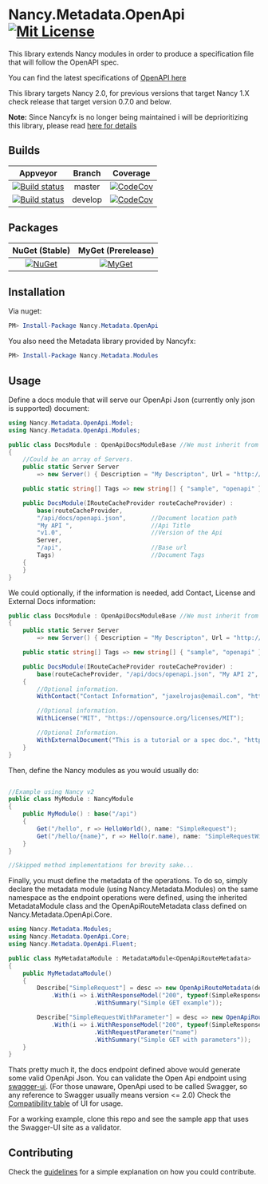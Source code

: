 # Nancy.Metadata.OpenApi [![Mit License][mit-img]][mit]

This library extends Nancy modules in order to produce a specification file that will follow the OpenAPI spec.

You can find the latest specifications of [OpenAPI here](https://github.com/OAI/OpenAPI-Specification/blob/master/versions/3.0.2.md)

This library targets Nancy 2.0, for previous versions that target Nancy 1.X check release that target version 0.7.0 and below.

__Note:__ Since Nancyfx is no longer being maintained i will be deprioritizing this library, please read [here for details](https://github.com/NancyFx/Nancy/issues/3010)

## Builds

| Appveyor  | Branch | Coverage |
| :---:     | :---: | :--: |
| [![Build status][build-master-img]][build-master] | master | [![CodeCov][codecov-master-img]][codecov-master] |
| [![Build status][build-develop-img]][build-develop] | develop | [![CodeCov][codecov-develop-img]][codecov-develop] |

## Packages

NuGet (Stable) | MyGet (Prerelease)
:---: | :---:
[![NuGet][nuget-img]][nuget] | [![MyGet][myget-img]][myget] |

## Installation

Via nuget:

``` powershell
PM> Install-Package Nancy.Metadata.OpenApi
```

You also need the Metadata library provided by Nancyfx:

``` powershell
PM> Install-Package Nancy.Metadata.Modules
```

## Usage

Define a docs module that will serve our OpenApi Json (currently only json is supported) document:

```c#
using Nancy.Metadata.OpenApi.Model;
using Nancy.Metadata.OpenApi.Modules;

public class DocsModule : OpenApiDocsModuleBase //We must inherit from the OpenApiDocsModuleBase
{
    //Could be an array of Servers.
    public static Server Server
        => new Server() { Description = "My Descripton", Url = "http://localhost:5000/" };

    public static string[] Tags => new string[] { "sample", "openapi" };

    public DocsModule(IRouteCacheProvider routeCacheProvider) :
        base(routeCacheProvider,
        "/api/docs/openapi.json",       //Document location path
        "My API ",                      //Api Title 
        "v1.0",                         //Version of the Api
        Server,
        "/api",                         //Base url
        Tags)                           //Document Tags
    {
    }
}
```

We could optionally, if the information is needed, add Contact, License and External Docs information:

```c#
public class DocsModule : OpenApiDocsModuleBase //We must inherit from the OpenApiDocsModuleBase
{
    public static Server Server
        => new Server() { Description = "My Descripton", Url = "http://localhost:5001/" };

    public static string[] Tags => new string[] { "sample", "openapi" };

    public DocsModule(IRouteCacheProvider routeCacheProvider) :
        base(routeCacheProvider, "/api/docs/openapi.json", "My API 2", "v1.1", Server, "/api", Tags)
    {
        //Optional information.
        WithContact("Contact Information", "jaxelrojas@email.com", "https://jaxelr.github.io");

        //Optional information.
        WithLicense("MIT", "https://opensource.org/licenses/MIT");

        //Optional Information.
        WithExternalDocument("This is a tutorial or a spec doc.", "https://jaxelr.github.io")
    }
}
```

Then, define the Nancy modules as you would usually do:

```c#

//Example using Nancy v2
public class MyModule : NancyModule
{
    public MyModule() : base("/api")
    {
        Get("/hello", r => HelloWorld(), name: "SimpleRequest");
        Get("/hello/{name}", r => Hello(r.name), name: "SimpleRequestWithParameter");
    }
}

//Skipped method implementations for brevity sake...
```

Finally, you must define the metadata of the operations. To do so, simply declare the metadata module (using Nancy.Metadata.Modules) on the same namespace as the endpoint operations were defined, using the inherited MetadataModule class and the OpenApiRouteMetadata class defined on Nancy.Metadata.OpenApi.Core.

```c#
using Nancy.Metadata.Modules;
using Nancy.Metadata.OpenApi.Core;
using Nancy.Metadata.OpenApi.Fluent;

public class MyMetadataModule : MetadataModule<OpenApiRouteMetadata>
{
    public MyMetadataModule()
    {
        Describe["SimpleRequest"] = desc => new OpenApiRouteMetadata(desc)
            .With(i => i.WithResponseModel("200", typeof(SimpleResponseModel), "Sample response")
                        .WithSummary("Simple GET example"));

        Describe["SimpleRequestWithParameter"] = desc => new OpenApiRouteMetadata(desc)
            .With(i => i.WithResponseModel("200", typeof(SimpleResponseModel), "Sample response")
                        .WithRequestParameter("name")
                        .WithSummary("Simple GET with parameters"));
    }
}
```

Thats pretty much it, the docs endpoint defined above would generate some valid OpenApi Json. You can validate the Open Api endpoint using [swagger-ui](https://github.com/swagger-api/swagger-ui). (For those unaware, OpenApi used to be called Swagger, so any reference to Swagger usually means version <= 2.0) Check the [Compatibility table](https://github.com/swagger-api/swagger-ui#compatibility) of UI for usage.

For a working example, clone this repo and see the sample app that uses the Swagger-UI site as a validator.

## Contributing

Check the [guidelines](https://github.com/Jaxelr/Nancy.Metadata.OpenApi/blob/master/.github/CONTRIBUTING.md) for a simple explanation on how you could contribute.

[mit-img]: http://img.shields.io/badge/License-MIT-blue.svg
[mit]: https://github.com/Jaxelr/Nancy.Metadata.OpenApi/blob/master/LICENSE
[build-master-img]: https://ci.appveyor.com/api/projects/status/bk8fiqknunkegnv7/branch/master?svg=true
[build-master]: https://ci.appveyor.com/project/Jaxelr/nancy-metadata-openapi/branch/master
[build-develop-img]: https://ci.appveyor.com/api/projects/status/bk8fiqknunkegnv7/branch/develop?svg=true
[build-develop]: https://ci.appveyor.com/project/Jaxelr/nancy-metadata-openapi/branch/develop
[codecov-master-img]: https://codecov.io/gh/Jaxelr/Nancy.Metadata.OpenApi/branch/master/graph/badge.svg
[codecov-master]: https://codecov.io/gh/Jaxelr/Nancy.Metadata.OpenApi/branch/master
[codecov-develop-img]: https://codecov.io/gh/Jaxelr/Nancy.Metadata.OpenApi/branch/develop/graph/badge.svg
[codecov-develop]: https://codecov.io/gh/Jaxelr/Nancy.Metadata.OpenApi/branch/develop
[build-img]: https://ci.appveyor.com/api/projects/status/bk8fiqknunkegnv7?svg=true
[nuget]: https://www.nuget.org/packages/Nancy.Metadata.OpenApi
[nuget-img]: https://img.shields.io/nuget/v/Nancy.Metadata.OpenApi.svg
[myget]: https://www.myget.org/feed/nancy-metadata-openapi/package/nuget/Nancy.Metadata.OpenApi
[myget-img]: https://img.shields.io/myget/nancy-metadata-openapi/v/Nancy.Metadata.OpenApi.svg
